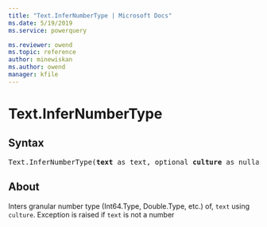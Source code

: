 ```yaml
---
title: "Text.InferNumberType | Microsoft Docs"
ms.date: 5/19/2019
ms.service: powerquery

ms.reviewer: owend
ms.topic: reference
author: minewiskan
ms.author: owend
manager: kfile
---
```

# Text.InferNumberType

## Syntax

<pre>
Text.InferNumberType(<b>text</b> as text, optional <b>culture</b> as nullable text) as type 
</pre>
  
## About  
Inters granular number type (Int64.Type, Double.Type, etc.) of, <code>text</code> using <code>culture</code>. Exception is raised if <code>text</code> is not a number  
  